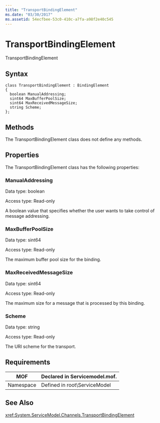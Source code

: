 ```yaml
---
title: "TransportBindingElement"
ms.date: "03/30/2017"
ms.assetid: 54ecfbee-53c0-410c-a7fa-a98f2e40c545
---
```

# TransportBindingElement
TransportBindingElement  
  
## Syntax  
  
```  
class TransportBindingElement : BindingElement  
{  
  boolean ManualAddressing;  
  sint64 MaxBufferPoolSize;  
  sint64 MaxReceivedMessageSize;  
  string Scheme;  
};  
```  
  
## Methods  
 The TransportBindingElement class does not define any methods.  
  
## Properties  
 The TransportBindingElement class has the following properties:  
  
### ManualAddressing  
 Data type: boolean  
  
 Access type: Read-only  
  
 A boolean value that specifies whether the user wants to take control of message addressing.  
  
### MaxBufferPoolSize  
 Data type: sint64  
  
 Access type: Read-only  
  
 The maximum buffer pool size for the binding.  
  
### MaxReceivedMessageSize  
 Data type: sint64  
  
 Access type: Read-only  
  
 The maximum size for a message that is processed by this binding.  
  
### Scheme  
 Data type: string  
  
 Access type: Read-only  
  
 The URI scheme for the transport.  
  
## Requirements  
  
|MOF|Declared in Servicemodel.mof.|  
|---------|-----------------------------------|  
|Namespace|Defined in root\ServiceModel|  
  
## See Also  
 <xref:System.ServiceModel.Channels.TransportBindingElement>
